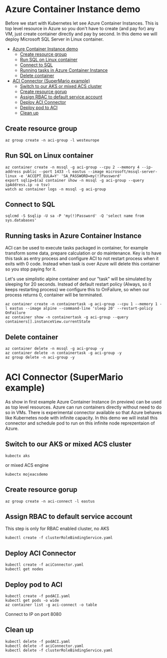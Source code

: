 # Azure Container Instance demo
Before we start with Kubernetes let see Azure Container Instances. This is top level resource in Azure so you don't have to create (and pay for) any VM, just create container directly and pay by second. In this demo we will deploy Microsoft SQL Server in Linux container.

- [Azure Container Instance demo](#azure-container-instance-demo)
    - [Create resource group](#create-resource-group)
    - [Run SQL on Linux container](#run-sql-on-linux-container)
    - [Connect to SQL](#connect-to-sql)
    - [Running tasks in Azure Container Instance](#running-tasks-in-azure-container-instance)
    - [Delete container](#delete-container)
- [ACI Connector (SuperMario example)](#aci-connector-supermario-example)
    - [Switch to our AKS or mixed ACS cluster](#switch-to-our-aks-or-mixed-acs-cluster)
    - [Create resource gorup](#create-resource-gorup)
    - [Assign RBAC to default service account](#assign-rbac-to-default-service-account)
    - [Deploy ACI Connector](#deploy-aci-connector)
    - [Deploy pod to ACI](#deploy-pod-to-aci)
    - [Clean up](#clean-up)

## Create resource group
```
az group create -n aci-group -l westeurope
```

## Run SQL on Linux container
```
az container create -n mssql -g aci-group --cpu 2 --memory 4 --ip-address public --port 1433 -l eastus --image microsoft/mssql-server-linux -e 'ACCEPT_EULA=Y' 'SA_PASSWORD=my(!)Password' 
export sqlip=$(az container show -n mssql -g aci-group --query ipAddress.ip -o tsv)
watch az container logs -n mssql -g aci-group
```

## Connect to SQL
```
sqlcmd -S $sqlip -U sa -P 'my(!)Password' -Q 'select name from sys.databases'
```

## Running tasks in Azure Container Instance
ACI can be used to execute tasks packaged in container, for example transform some data, prepare calculation or do maintenance. Key is to have this task as entry process and configure ACI to not restart process when it exits with 0 code. Instead when task is over Azure will delete this container so you stop paying for it.

Let's use simplistic alpine container and our "task" will be simulated by sleeping for 20 seconds. Instead of default restart policy (Always, so it keeps restarting process) we configure this to OnFailure, so when our process returns 0, container will be terminated.

```
az container create -n containertask -g aci-group --cpu 1 --memory 1 -l eastus --image alpine --command-line 'sleep 20' --restart-policy OnFailure
az container show -n containertask -g aci-group --query containers[].instanceView.currentState
```

## Delete container
```
az container delete -n mssql -g aci-group -y
az container delete -n containertask -g aci-group -y
az group delete -n aci-group -y
```

# ACI Connector (SuperMario example)
As show in first example Azure Container Instance (in preview) can be used as top level resources. Azure can run containers directly without need to do so in VMs. There is experimental connector available so that Azure behaves like Kubernetes node with infinite capacity. In this demo we will install this connector and schedule pod to run on this infinite node reprezentaion of Azure.

## Switch to our AKS or mixed ACS cluster
```
kubectx aks
```

or mixed ACS engine

```
kubectx mojeacsdemo
```

## Create resource gorup
```
az group create -n aci-connect -l eastus
```

## Assign RBAC to default service account
This step is only for RBAC enabled cluster, no AKS

```
kubectl create -f clusterRoleBindingService.yaml
```

## Deploy ACI Connector
```
kubectl create -f aciConnector.yaml
kubectl get nodes
```

## Deploy pod to ACI
```
kubectl create -f podACI.yaml
kubectl get pods -o wide
az container list -g aci-connect -o table
```
Connect to IP on port 8080

## Clean up
```
kubectl delete -f podACI.yaml
kubectl delete -f aciConnector.yaml
kubectl delete -f clusterRoleBindingService.yaml
```
